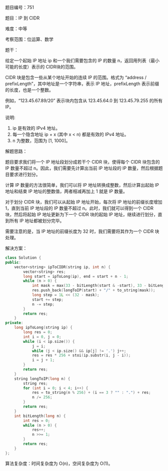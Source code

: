 题目编号：751

题目：IP 到 CIDR

难度：中等

考察范围：位运算、数学

题干：

给定一个起始 IP 地址 ip 和一个我们需要包含的 IP 的数量 n，返回用列表（最小可能的长度）表示的 CIDR块的范围。

CIDR 块是包含一些从某个地址开始的连续 IP 的范围。格式为 “address / prefixLength”，其中地址是一个字符串，表示 IP 地址，prefixLength 表示前缀的长度，也是一个整数。

例如，“123.45.67.89/20” 表示块内包含从 123.45.64.0 到 123.45.79.255 的所有 IP。

说明:

1. ip 是有效的 IPv4 地址。
2. 每一个隐含地址 ip + x (其中 x < n) 都是有效的 IPv4 地址。
3. n 为整数，范围为 [1, 1000]。

解题思路：

题目要求我们将一个 IP 地址段划分成若干个 CIDR 块，使得每个 CIDR 块包含的 IP 数量不超过 n。因此，我们需要先计算出当前 IP 地址段的 IP 数量，然后根据题目要求进行划分。

计算 IP 数量的方法很简单，我们可以将 IP 地址转换成整数，然后计算出起始 IP 地址和结束 IP 地址的整数值，两者相减再加上 1 就是 IP 数量。

对于划分 CIDR 块，我们可以从起始 IP 地址开始，每次将 IP 地址的前缀长度增加 1，直到当前 IP 地址段的 IP 数量不超过 n。此时，我们就可以得到一个 CIDR 块，然后将起始 IP 地址更新为下一个 CIDR 块的起始 IP 地址，继续进行划分，直到所有 IP 地址都被划分完毕。

需要注意的是，当 IP 地址的前缀长度为 32 时，我们需要将其作为一个 CIDR 块处理。

解决方案：

```cpp
class Solution {
public:
    vector<string> ipToCIDR(string ip, int n) {
        vector<string> res;
        long start = ipToLong(ip), end = start + n - 1;
        while (n > 0) {
            int mask = max(33 - bitLength(start & -start), 33 - bitLength(n));
            res.push_back(longToIP(start) + "/" + to_string(mask));
            long step = 1L << (32 - mask);
            start += step;
            n -= step;
        }
        return res;
    }
private:
    long ipToLong(string ip) {
        long res = 0;
        int i = 0, j = 0;
        while (i < ip.size()) {
            j = i;
            while (j < ip.size() && ip[j] != '.') j++;
            res = res * 256 + stoi(ip.substr(i, j - i));
            i = j + 1;
        }
        return res;
    }
    string longToIP(long n) {
        string res;
        for (int i = 0; i < 4; i++) {
            res = to_string(n % 256) + (i == 3 ? "" : ".") + res;
            n /= 256;
        }
        return res;
    }
    int bitLength(long n) {
        int res = 0;
        while (n > 0) {
            res++;
            n >>= 1;
        }
        return res;
    }
};
```

算法复杂度：时间复杂度为 O(n)，空间复杂度为 O(1)。